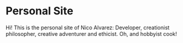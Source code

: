 # Personal Site
Hi! This is the personal site of Nico Alvarez: Developer, creationist philosopher, creative adventurer and ethicist. Oh, and hobbyist cook!
